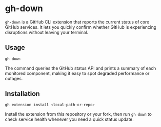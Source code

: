 # gh-down

`gh-down` is a GitHub CLI extension that reports the current status of core GitHub services. It lets you quickly confirm whether GitHub is experiencing disruptions without leaving your terminal.

## Usage

```bash
gh down
```

The command queries the GitHub status API and prints a summary of each monitored component, making it easy to spot degraded performance or outages.

## Installation

```bash
gh extension install <local-path-or-repo>
```

Install the extension from this repository or your fork, then run `gh down` to check service health whenever you need a quick status update.
